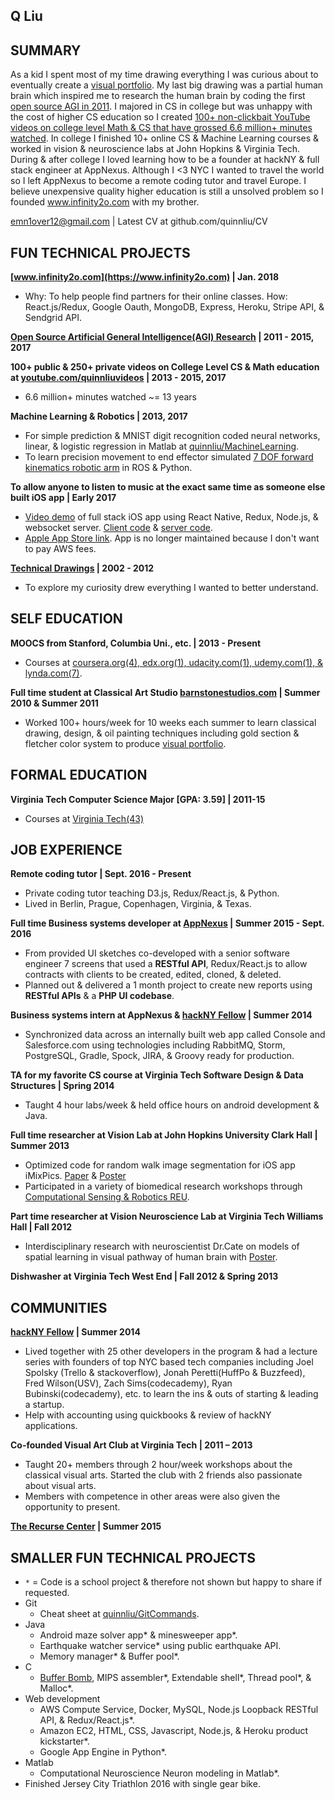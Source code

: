 ## Q Liu

## SUMMARY 
As a kid I spent most of my time drawing everything I was curious about to eventually create a [visual portfolio](https://github.com/quinnliu/CV/blob/master/portfolio/artwork.md). My last big drawing was a partial human brain which inspired me to research the human brain by coding the first [open source AGI in 2011](https://github.com/WalnutiQ/wAlnut). I majored in CS in college but was unhappy with the cost of higher CS education so I created [100+ non-clickbait YouTube videos on college level Math & CS that have grossed 6.6 million+ minutes watched](https://www.youtube.com/user/quinnliuvideos). In college I finished 10+ online CS & Machine Learning courses & worked in vision & neuroscience labs at John Hopkins & Virginia Tech. During & after college I loved learning how to be a founder at hackNY & full stack engineer at AppNexus. Although I <3 NYC I wanted to travel the world so I left AppNexus to become a remote coding tutor and travel Europe. I believe unexpensive quality higher education is still a unsolved problem so I founded www.infinity2o.com with my brother.

emn1over12@gmail.com | Latest CV at github.com/quinnliu/CV

## FUN TECHNICAL PROJECTS
<b>[www.infinity2o.com](https://www.infinity2o.com) | Jan. 2018</b>

* Why: To help people find partners for their online classes. How: React.js/Redux, Google Oauth, MongoDB, Express, Heroku, Stripe API, & Sendgrid API.

<b>[Open Source Artificial General Intelligence(AGI) Research](https://github.com/WalnutiQ/wAlnut) | 2011 - 2015, 2017</b>

<b>100+ public & 250+ private videos on College Level CS & Math education at
[youtube.com/quinnliuvideos](https://www.youtube.com/user/quinnliuvideos) | 2013 - 2015, 2017</b>

* 6.6 million+ minutes watched ~= 13 years

<b>Machine Learning & Robotics | 2013, 2017</b>

* For simple prediction & MNIST digit recognition coded neural networks, linear, & logistic regression in Matlab at [quinnliu/MachineLearning](https://github.com/quinnliu/MachineLearning).
* To learn precision movement to end effector simulated [7 DOF forward kinematics robotic arm](https://github.com/Hunter690/catkin_ws) in ROS & Python.

<b>To allow anyone to listen to music at the exact same time as someone else built iOS app | Early 2017</b>

* [Video demo](https://www.youtube.com/watch?v=WXTufUtmZYg) of full stack iOS app using React Native, Redux, Node.js,
  & websocket server.
  [Client code](https://github.com/Laybium/laybium) &
  [server code](https://github.com/Laybium/laybium_server).
* [Apple App Store link](https://appsto.re/us/zQZYfb.i). App is no longer maintained because I don't want to pay AWS fees.

<b>[Technical Drawings](https://github.com/quinnliu/CV/blob/master/portfolio/artwork.md) | 2002 - 2012</b>

* To explore my curiosity drew everything I wanted to better understand.

## SELF EDUCATION

<b>MOOCS from Stanford, Columbia Uni., etc. | 2013 - Present</b>

* Courses at [coursera.org(4), edx.org(1), udacity.com(1), udemy.com(1), & lynda.com(7)](./portfolio/courses_taken.md).

<b>Full time student at Classical Art Studio [barnstonestudios.com](barnstonestudios.com) | Summer 2010 & Summer 2011</b>

* Worked 100+ hours/week for 10 weeks each summer to learn classical drawing,
  design, & oil painting techniques including gold section & fletcher color
  system to produce
  [visual portfolio](https://github.com/quinnliu/CV/blob/master/portfolio/artwork.md).

## FORMAL EDUCATION

<b>Virginia Tech Computer Science Major [GPA: 3.59] | 2011-15</b>

* Courses at [Virginia Tech(43)](./portfolio/courses_taken.md)

## JOB EXPERIENCE

<b>Remote coding tutor | Sept. 2016 - Present</b>

* Private coding tutor teaching D3.js, Redux/React.js, & Python.
* Lived in Berlin, Prague, Copenhagen, Virginia, & Texas.

<b>Full time Business systems developer at [AppNexus](http://www.appnexus.com/) | Summer 2015 - Sept. 2016</b>

* From provided UI sketches co-developed with a senior software engineer 7 screens that used a
  <b>RESTful API</b>, Redux/React.js to allow contracts with clients to be created, edited, cloned, & deleted.
* Planned out & delivered a 1 month project to create new reports using <b>RESTful APIs</b> & a
  <b>PHP UI codebase</b>.

<b>Business systems intern at AppNexus & [hackNY Fellow](http://hackny.org/a/) | Summer 2014</b>

* Synchronized data across an internally built web app called Console and
  Salesforce.com using technologies including RabbitMQ, Storm, PostgreSQL,
  Gradle, Spock, JIRA, & Groovy ready for production.

<b>TA for my favorite CS course at Virginia Tech Software Design & Data Structures | Spring 2014</b>

* Taught 4 hour labs/week & held office hours on android development & Java.

<b>Full time researcher at Vision Lab at John Hopkins University Clark Hall | Summer 2013</b>

* Optimized code for random walk image segmentation for iOS app iMixPics.
  [Paper](./portfolio/random_walker_image_segmentation_on_iOS_devices.pdf) &
  [Poster](./portfolio/Poster_iMixPics2.jpg)
* Participated in a variety of biomedical research workshops through
  [Computational Sensing & Robotics REU](http://lcsr.jhu.edu/reu/).

<b>Part time researcher at Vision Neuroscience Lab at Virginia Tech Williams Hall | Fall 2012</b>

* Interdisciplinary research with neuroscientist Dr.Cate on models of spatial
  learning in visual pathway of human brain with [Poster](<./portfolio/Scieneering_Poster_(5MB).jpg>).

<b>Dishwasher at Virginia Tech West End | Fall 2012 & Spring 2013</b>

## COMMUNITIES

<b>[hackNY Fellow](http://hackny.org/a/) | Summer 2014</b>

* Lived together with 25 other developers in the program & had a lecture series with founders of top NYC based tech companies including Joel Spolsky (Trello & stackoverflow), Jonah Peretti(HuffPo & Buzzfeed), Fred Wilson(USV), Zach Sims(codecademy), Ryan Bubinski(codecademy), etc. to learn the ins & outs of starting & leading a startup.
* Help with accounting using quickbooks & review of hackNY applications.

<b>Co-founded Visual Art Club at Virginia Tech | 2011 – 2013</b>

* Taught 20+ members through 2 hour/week workshops about the classical visual
  arts. Started the club with 2 friends also passionate about visual arts.
* Members with competence in other areas were also given the opportunity to present.

<b>[The Recurse Center](https://www.recurse.com/) | Summer 2015</b>

## SMALLER FUN TECHNICAL PROJECTS

* `*` = Code is a school project & therefore not shown but happy to share if requested.
* Git
    * Cheat sheet at [quinnliu/GitCommands](https://github.com/quinnliu/GitCommands).
* Java
    * Android maze solver app* & minesweeper app*.
    * Earthquake watcher service\* using public earthquake API.
    * Memory manager* & Buffer pool*.
* C
    * [Buffer Bomb](https://github.com/quinnliu/bufferBomb), MIPS assembler*, Extendable shell*, Thread pool*, & Malloc*.
* Web development
    * AWS Compute Service, Docker, MySQL, Node.js Loopback RESTful API, & Redux/React.js\*.
    * Amazon EC2, HTML, CSS, Javascript, Node.js, & Heroku product kickstarter\*.
    * Google App Engine in Python\*.
* Matlab
    * Computational Neuroscience Neuron modeling in Matlab\*.
* Finished Jersey City Triathlon 2016 with single gear bike.
